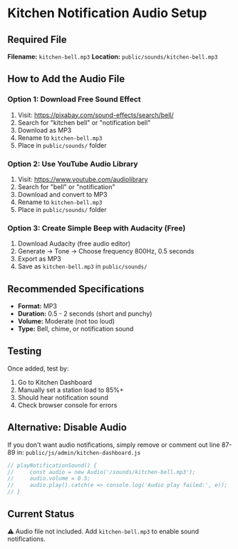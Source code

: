 # Kitchen Notification Audio Setup

## Required File
**Filename:** `kitchen-bell.mp3`
**Location:** `public/sounds/kitchen-bell.mp3`

## How to Add the Audio File

### Option 1: Download Free Sound Effect
1. Visit: https://pixabay.com/sound-effects/search/bell/
2. Search for "kitchen bell" or "notification bell"
3. Download as MP3
4. Rename to `kitchen-bell.mp3`
5. Place in `public/sounds/` folder

### Option 2: Use YouTube Audio Library
1. Visit: https://www.youtube.com/audiolibrary
2. Search for "bell" or "notification"
3. Download and convert to MP3
4. Rename to `kitchen-bell.mp3`
5. Place in `public/sounds/` folder

### Option 3: Create Simple Beep with Audacity (Free)
1. Download Audacity (free audio editor)
2. Generate → Tone → Choose frequency 800Hz, 0.5 seconds
3. Export as MP3
4. Save as `kitchen-bell.mp3` in `public/sounds/`

## Recommended Specifications
- **Format:** MP3
- **Duration:** 0.5 - 2 seconds (short and punchy)
- **Volume:** Moderate (not too loud)
- **Type:** Bell, chime, or notification sound

## Testing
Once added, test by:
1. Go to Kitchen Dashboard
2. Manually set a station load to 85%+
3. Should hear notification sound
4. Check browser console for errors

## Alternative: Disable Audio
If you don't want audio notifications, simply remove or comment out line 87-89 in:
`public/js/admin/kitchen-dashboard.js`

```javascript
// playNotificationSound() {
//     const audio = new Audio('/sounds/kitchen-bell.mp3');
//     audio.volume = 0.5;
//     audio.play().catch(e => console.log('Audio play failed:', e));
// }
```

## Current Status
⚠️ Audio file not included. Add `kitchen-bell.mp3` to enable sound notifications.
